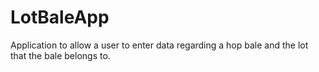 # LotBaleApp
Application to allow a user to enter data regarding a hop bale and the lot that the bale belongs to.
